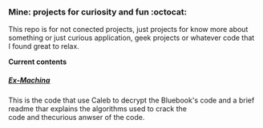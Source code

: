 ### Mine: projects for curiosity and fun :octocat:

This repo is for not conected projects, just projects for know more about\
something or just curious application, geek projects or whatever code that\
I found great to relax.

**Current contents**

##### [Ex-Machina](https://github.com/marianaplazas/mine/tree/master/Ex-Machina)
This is the code that use Caleb to decrypt the Bluebook's code
and a brief readme thar explains the algorithms used to crack the\
code and thecurious anwser of the code.
